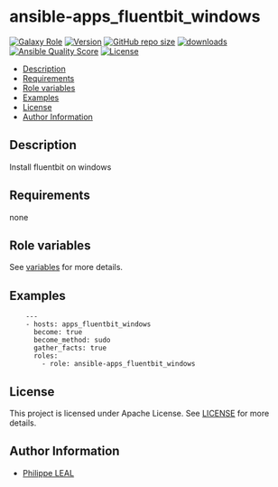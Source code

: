 # ansible-apps_fluentbit_windows

[![Galaxy Role](https://img.shields.io/badge/galaxy-apps_fluentbit_windows-purple?style=flat)](https://galaxy.ansible.com/lotusnoir/apps_fluentbit_windows)
[![Version](https://img.shields.io/github/release/lotusnoir/ansible-apps_fluentbit_windows.svg)](https://github.com/lotusnoir/ansible-apps_fluentbit_windows/releases/latest)
[![GitHub repo size](https://img.shields.io/github/repo-size/lotusnoir/ansible-apps_fluentbit_windows?color=orange&style=flat)](https://galaxy.ansible.com/lotusnoir/apps_fluentbit_windows)
[![downloads](https://img.shields.io/ansible/role/d/)](https://galaxy.ansible.com/lotusnoir/apps_fluentbit_windows)
[![Ansible Quality Score](https://img.shields.io/ansible/quality/)](https://galaxy.ansible.com/lotusnoir/apps_fluentbit_windows)
[![License](https://img.shields.io/badge/license-Apache--2.0-brightgreen?style=flat)](https://opensource.org/licenses/Apache-2.0)

<!-- START doctoc generated TOC please keep comment here to allow auto update -->
<!-- DON'T EDIT THIS SECTION, INSTEAD RE-RUN doctoc TO UPDATE -->

- [Description](#description)
- [Requirements](#requirements)
- [Role variables](#role-variables)
- [Examples](#examples)
- [License](#license)
- [Author Information](#author-information)

<!-- END doctoc generated TOC please keep comment here to allow auto update -->

## Description

Install fluentbit on windows

## Requirements

none

## Role variables

See [variables](/defaults/main.yml) for more details.

## Examples

        ---
        - hosts: apps_fluentbit_windows
          become: true
          become_method: sudo
          gather_facts: true
          roles:
            - role: ansible-apps_fluentbit_windows

## License

This project is licensed under Apache License. See [LICENSE](/LICENSE) for more details.

## Author Information

- [Philippe LEAL](https://github.com/lotusnoir)
